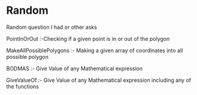 # Random
Random question I had or other asks


PointInOrOut :-Checking if a given point is in or out of the polygon 


MakeAllPossiblePolygons :- Making a given array of coordinates into all possible polygon


BODMAS :- Give Value of any Mathematical expression

GiveValueOf :- Give Value of any Mathematical expression including any of the functions
